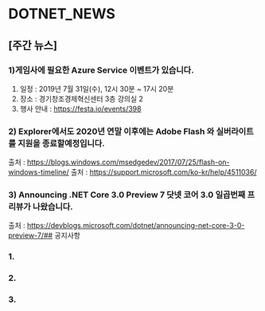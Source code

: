 # DOTNET_NEWS

## [주간 뉴스]

### 1)게임사에 필요한 Azure Service 이벤트가 있습니다.

1. 일정 : 2019년 7월 31일(수), 12시 30분 ~ 17시 20분
2. 장소 : 경기창조경제혁신센터 3층 강의실 2
3. 행사 안내 : https://festa.io/events/398

### 2) Explorer에서도 2020년 연말 이후에는 Adobe Flash 와 실버라이트를 지원을 종료할예정입니다.
출처 : https://blogs.windows.com/msedgedev/2017/07/25/flash-on-windows-timeline/
출처 : https://support.microsoft.com/ko-kr/help/4511036/

### 3) Announcing .NET Core 3.0 Preview 7 닷넷 코어 3.0 일곱번째 프리뷰가 나왔습니다.
출처 : https://devblogs.microsoft.com/dotnet/announcing-net-core-3-0-preview-7/## 공지사항

### 1. 

### 2. 
### 3. 
